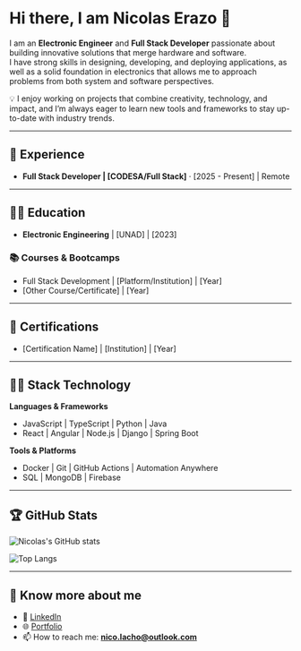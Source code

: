 # Hi there, I am Nicolas Erazo 👋  

I am an **Electronic Engineer** and **Full Stack Developer** passionate about building innovative solutions that merge hardware and software.  
I have strong skills in designing, developing, and deploying applications, as well as a solid foundation in electronics that allows me to approach problems from both system and software perspectives.  

💡 I enjoy working on projects that combine creativity, technology, and impact, and I’m always eager to learn new tools and frameworks to stay up-to-date with industry trends.  

---

## 🔨 Experience  
- **Full Stack Developer | [CODESA/Full Stack]** · [2025 - Present] | Remote   

---

## 👨‍🎓 Education  
- **Electronic Engineering** | [UNAD] | [2023]  

### 📚 Courses & Bootcamps  
- Full Stack Development | [Platform/Institution] | [Year]  
- [Other Course/Certificate] | [Year]  

---

## 📜 Certifications  
- [Certification Name] | [Institution] | [Year]  

---

## 👨‍💻 Stack Technology  
**Languages & Frameworks**  
- JavaScript | TypeScript | Python | Java  
- React | Angular | Node.js | Django | Spring Boot  

**Tools & Platforms**  
- Docker | Git | GitHub Actions | Automation Anywhere  
- SQL | MongoDB | Firebase  

---

## 🏆 GitHub Stats  
![Nicolas's GitHub stats](https://github-readme-stats.vercel.app/api?username=nicolaserazo&show_icons=true&theme=radical)  

![Top Langs](https://github-readme-stats.vercel.app/api/top-langs/?username=nicolaserazo&layout=compact&theme=radical)  

---

## 🔗 Know more about me  
- 💼 [LinkedIn](https://www.linkedin.com/in/nicolaserazo/)  
- 🌐 [Portfolio](https://nicopage.onrender.com/)  
- 📫 How to reach me: **nico.lacho@outlook.com**  
